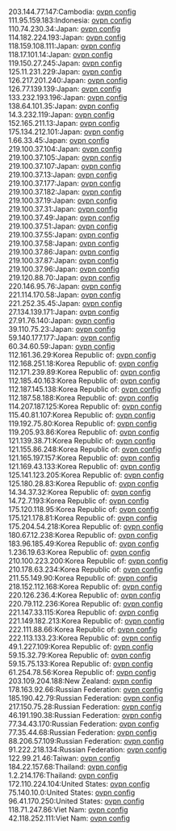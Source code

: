 203.144.77.147:Cambodia: [ovpn config](vpn/203_144_77_147.ovpn)  
111.95.159.183:Indonesia: [ovpn config](vpn/111_95_159_183.ovpn)  
110.74.230.34:Japan: [ovpn config](vpn/110_74_230_34.ovpn)  
114.182.224.193:Japan: [ovpn config](vpn/114_182_224_193.ovpn)  
118.159.108.111:Japan: [ovpn config](vpn/118_159_108_111.ovpn)  
118.17.101.14:Japan: [ovpn config](vpn/118_17_101_14.ovpn)  
119.150.27.245:Japan: [ovpn config](vpn/119_150_27_245.ovpn)  
125.11.231.229:Japan: [ovpn config](vpn/125_11_231_229.ovpn)  
126.217.201.240:Japan: [ovpn config](vpn/126_217_201_240.ovpn)  
126.77.139.139:Japan: [ovpn config](vpn/126_77_139_139.ovpn)  
133.232.193.196:Japan: [ovpn config](vpn/133_232_193_196.ovpn)  
138.64.101.35:Japan: [ovpn config](vpn/138_64_101_35.ovpn)  
14.3.232.119:Japan: [ovpn config](vpn/14_3_232_119.ovpn)  
152.165.211.13:Japan: [ovpn config](vpn/152_165_211_13.ovpn)  
175.134.212.101:Japan: [ovpn config](vpn/175_134_212_101.ovpn)  
1.66.33.45:Japan: [ovpn config](vpn/1_66_33_45.ovpn)  
219.100.37.104:Japan: [ovpn config](vpn/219_100_37_104.ovpn)  
219.100.37.105:Japan: [ovpn config](vpn/219_100_37_105.ovpn)  
219.100.37.107:Japan: [ovpn config](vpn/219_100_37_107.ovpn)  
219.100.37.13:Japan: [ovpn config](vpn/219_100_37_13.ovpn)  
219.100.37.177:Japan: [ovpn config](vpn/219_100_37_177.ovpn)  
219.100.37.182:Japan: [ovpn config](vpn/219_100_37_182.ovpn)  
219.100.37.19:Japan: [ovpn config](vpn/219_100_37_19.ovpn)  
219.100.37.31:Japan: [ovpn config](vpn/219_100_37_31.ovpn)  
219.100.37.49:Japan: [ovpn config](vpn/219_100_37_49.ovpn)  
219.100.37.51:Japan: [ovpn config](vpn/219_100_37_51.ovpn)  
219.100.37.55:Japan: [ovpn config](vpn/219_100_37_55.ovpn)  
219.100.37.58:Japan: [ovpn config](vpn/219_100_37_58.ovpn)  
219.100.37.86:Japan: [ovpn config](vpn/219_100_37_86.ovpn)  
219.100.37.87:Japan: [ovpn config](vpn/219_100_37_87.ovpn)  
219.100.37.96:Japan: [ovpn config](vpn/219_100_37_96.ovpn)  
219.120.88.70:Japan: [ovpn config](vpn/219_120_88_70.ovpn)  
220.146.95.76:Japan: [ovpn config](vpn/220_146_95_76.ovpn)  
221.114.170.58:Japan: [ovpn config](vpn/221_114_170_58.ovpn)  
221.252.35.45:Japan: [ovpn config](vpn/221_252_35_45.ovpn)  
27.134.139.171:Japan: [ovpn config](vpn/27_134_139_171.ovpn)  
27.91.76.140:Japan: [ovpn config](vpn/27_91_76_140.ovpn)  
39.110.75.23:Japan: [ovpn config](vpn/39_110_75_23.ovpn)  
59.140.177.177:Japan: [ovpn config](vpn/59_140_177_177.ovpn)  
60.34.60.59:Japan: [ovpn config](vpn/60_34_60_59.ovpn)  
112.161.36.29:Korea Republic of: [ovpn config](vpn/112_161_36_29.ovpn)  
112.168.251.18:Korea Republic of: [ovpn config](vpn/112_168_251_18.ovpn)  
112.171.239.89:Korea Republic of: [ovpn config](vpn/112_171_239_89.ovpn)  
112.185.40.163:Korea Republic of: [ovpn config](vpn/112_185_40_163.ovpn)  
112.187.145.138:Korea Republic of: [ovpn config](vpn/112_187_145_138.ovpn)  
112.187.58.188:Korea Republic of: [ovpn config](vpn/112_187_58_188.ovpn)  
114.207.187.125:Korea Republic of: [ovpn config](vpn/114_207_187_125.ovpn)  
115.40.81.107:Korea Republic of: [ovpn config](vpn/115_40_81_107.ovpn)  
119.192.75.80:Korea Republic of: [ovpn config](vpn/119_192_75_80.ovpn)  
119.205.93.86:Korea Republic of: [ovpn config](vpn/119_205_93_86.ovpn)  
121.139.38.71:Korea Republic of: [ovpn config](vpn/121_139_38_71.ovpn)  
121.155.86.248:Korea Republic of: [ovpn config](vpn/121_155_86_248.ovpn)  
121.165.197.157:Korea Republic of: [ovpn config](vpn/121_165_197_157.ovpn)  
121.169.43.133:Korea Republic of: [ovpn config](vpn/121_169_43_133.ovpn)  
125.141.123.205:Korea Republic of: [ovpn config](vpn/125_141_123_205.ovpn)  
125.180.28.83:Korea Republic of: [ovpn config](vpn/125_180_28_83.ovpn)  
14.34.37.32:Korea Republic of: [ovpn config](vpn/14_34_37_32.ovpn)  
14.72.7.193:Korea Republic of: [ovpn config](vpn/14_72_7_193.ovpn)  
175.120.118.95:Korea Republic of: [ovpn config](vpn/175_120_118_95.ovpn)  
175.121.178.81:Korea Republic of: [ovpn config](vpn/175_121_178_81.ovpn)  
175.204.54.218:Korea Republic of: [ovpn config](vpn/175_204_54_218.ovpn)  
180.67.12.238:Korea Republic of: [ovpn config](vpn/180_67_12_238.ovpn)  
183.96.185.49:Korea Republic of: [ovpn config](vpn/183_96_185_49.ovpn)  
1.236.19.63:Korea Republic of: [ovpn config](vpn/1_236_19_63.ovpn)  
210.100.223.200:Korea Republic of: [ovpn config](vpn/210_100_223_200.ovpn)  
210.178.63.234:Korea Republic of: [ovpn config](vpn/210_178_63_234.ovpn)  
211.55.149.90:Korea Republic of: [ovpn config](vpn/211_55_149_90.ovpn)  
218.152.112.168:Korea Republic of: [ovpn config](vpn/218_152_112_168.ovpn)  
220.126.236.4:Korea Republic of: [ovpn config](vpn/220_126_236_4.ovpn)  
220.79.112.236:Korea Republic of: [ovpn config](vpn/220_79_112_236.ovpn)  
221.147.33.115:Korea Republic of: [ovpn config](vpn/221_147_33_115.ovpn)  
221.149.182.213:Korea Republic of: [ovpn config](vpn/221_149_182_213.ovpn)  
222.111.88.66:Korea Republic of: [ovpn config](vpn/222_111_88_66.ovpn)  
222.113.133.23:Korea Republic of: [ovpn config](vpn/222_113_133_23.ovpn)  
49.1.227.109:Korea Republic of: [ovpn config](vpn/49_1_227_109.ovpn)  
59.15.32.79:Korea Republic of: [ovpn config](vpn/59_15_32_79.ovpn)  
59.15.75.133:Korea Republic of: [ovpn config](vpn/59_15_75_133.ovpn)  
61.254.78.56:Korea Republic of: [ovpn config](vpn/61_254_78_56.ovpn)  
203.109.204.188:New Zealand: [ovpn config](vpn/203_109_204_188.ovpn)  
178.163.92.66:Russian Federation: [ovpn config](vpn/178_163_92_66.ovpn)  
185.190.42.79:Russian Federation: [ovpn config](vpn/185_190_42_79.ovpn)  
217.150.75.28:Russian Federation: [ovpn config](vpn/217_150_75_28.ovpn)  
46.191.190.38:Russian Federation: [ovpn config](vpn/46_191_190_38.ovpn)  
77.34.43.170:Russian Federation: [ovpn config](vpn/77_34_43_170.ovpn)  
77.35.44.68:Russian Federation: [ovpn config](vpn/77_35_44_68.ovpn)  
88.206.57.109:Russian Federation: [ovpn config](vpn/88_206_57_109.ovpn)  
91.222.218.134:Russian Federation: [ovpn config](vpn/91_222_218_134.ovpn)  
122.99.21.46:Taiwan: [ovpn config](vpn/122_99_21_46.ovpn)  
184.22.157.68:Thailand: [ovpn config](vpn/184_22_157_68.ovpn)  
1.2.214.176:Thailand: [ovpn config](vpn/1_2_214_176.ovpn)  
172.110.224.104:United States: [ovpn config](vpn/172_110_224_104.ovpn)  
75.140.10.0:United States: [ovpn config](vpn/75_140_10_0.ovpn)  
96.41.170.250:United States: [ovpn config](vpn/96_41_170_250.ovpn)  
118.71.247.86:Viet Nam: [ovpn config](vpn/118_71_247_86.ovpn)  
42.118.252.111:Viet Nam: [ovpn config](vpn/42_118_252_111.ovpn)  
